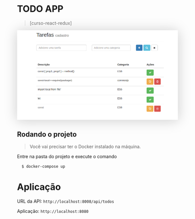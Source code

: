 # TODO APP
> [curso-react-redux]


<p align="center">
  <img src="https://github.com/jeffersondanielss/TODO/blob/master/preview.png?raw=true" alt="preview" style="box-shadow: 0 2px 38px #ccc"/>
</p>

## Rodando o projeto
> Você vai precisar ter o Docker instalado na máquina.

Entre na pasta do projeto e execute o comando

```bash
  $ docker-compose up
```

# Aplicação

URL da API:  `http://localhost:8008/api/todos`

Aplicação: `http://localhost:8080`